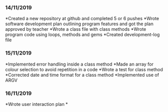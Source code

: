 ### 14/11/2019

*Created a new repository at github and completed 5 or 6 pushes
*Wrote software development plan outlining program features and got the plan approved by teacher
*Wrote a class file with class methods
*Wrote program code using loops, methods and gems
*Created development-log file

### 15/11/2019

*Implemented error handling inside a class method
*Made an array for colour selection to avoid repetition in a code
*Wrote a test for class method
*Corrected date and time format for a class method
*Implemented use of ARGV 

### 16/11/2019

*Wrote user interaction plan
*






